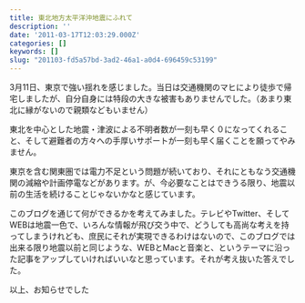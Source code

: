 ```yaml
---
title: 東北地方太平洋沖地震にふれて
description: ''
date: '2011-03-17T12:03:29.000Z'
categories: []
keywords: []
slug: "201103-fd5a57bd-3ad2-46a1-a0d4-696459c53199"
---
```

3月11日、東京で強い揺れを感じました。当日は交通機関のマヒにより徒歩で帰宅しましたが、自分自身には特段の大きな被害もありませんでした。（あまり東北に縁がないので親類などもいません）

東北を中心とした地震・津波による不明者数が一刻も早く０になってくれること、そして避難者の方々への手厚いサポートが一刻も早く届くことを願ってやみません。  
  
東京を含む関東圏では電力不足という問題が続いており、それにともなう交通機関の減縮や計画停電などがあります。が、今必要なことはできうる限り、地震以前の生活を続けることじゃないかなと感じています。

このブログを通じて何ができるかを考えてみました。テレビやTwitter、そしてWEBは地震一色で、いろんな情報が飛び交う中で、どうしても高尚な考えを持ってしまうけれども、庶民にそれが実現できるわけはないので、このブログでは出来る限り地震以前と同じような、WEBとMacと音楽と、というテーマに沿った記事をアップしていければいいなと思っています。それが考え抜いた答えでした。

以上、お知らせでした
